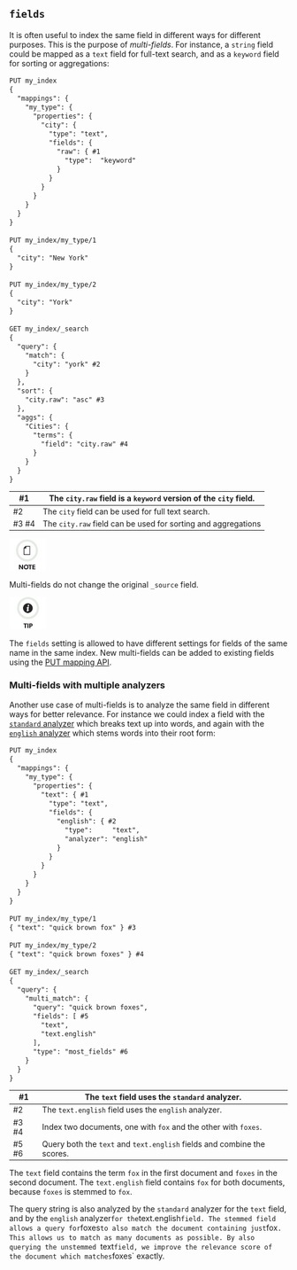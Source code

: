 ## `fields`

It is often useful to index the same field in different ways for different purposes. This is the purpose of _multi-fields_. For instance, a `string` field could be mapped as a `text` field for full-text search, and as a `keyword` field for sorting or aggregations:
    
    
    PUT my_index
    {
      "mappings": {
        "my_type": {
          "properties": {
            "city": {
              "type": "text",
              "fields": {
                "raw": { #1
                  "type":  "keyword"
                }
              }
            }
          }
        }
      }
    }
    
    PUT my_index/my_type/1
    {
      "city": "New York"
    }
    
    PUT my_index/my_type/2
    {
      "city": "York"
    }
    
    GET my_index/_search
    {
      "query": {
        "match": {
          "city": "york" #2
        }
      },
      "sort": {
        "city.raw": "asc" #3
      },
      "aggs": {
        "Cities": {
          "terms": {
            "field": "city.raw" #4
          }
        }
      }
    }

#1| The `city.raw` field is a `keyword` version of the `city` field.     
---|---    
#2| The `city` field can be used for full text search.     
#3 #4| The `city.raw` field can be used for sorting and aggregations   
  
![Note](images/icons/note.png)

Multi-fields do not change the original `_source` field.

![Tip](images/icons/tip.png)

The `fields` setting is allowed to have different settings for fields of the same name in the same index. New multi-fields can be added to existing fields using the [PUT mapping API](indices-put-mapping.html).

### Multi-fields with multiple analyzers

Another use case of multi-fields is to analyze the same field in different ways for better relevance. For instance we could index a field with the [`standard` analyzer](analysis-standard-analyzer.html) which breaks text up into words, and again with the [`english` analyzer](analysis-lang-analyzer.html#english-analyzer) which stems words into their root form:
    
    
    PUT my_index
    {
      "mappings": {
        "my_type": {
          "properties": {
            "text": { #1
              "type": "text",
              "fields": {
                "english": { #2
                  "type":     "text",
                  "analyzer": "english"
                }
              }
            }
          }
        }
      }
    }
    
    PUT my_index/my_type/1
    { "text": "quick brown fox" } #3
    
    PUT my_index/my_type/2
    { "text": "quick brown foxes" } #4
    
    GET my_index/_search
    {
      "query": {
        "multi_match": {
          "query": "quick brown foxes",
          "fields": [ #5
            "text",
            "text.english"
          ],
          "type": "most_fields" #6
        }
      }
    }

#1| The `text` field uses the `standard` analyzer.     
---|---    
#2| The `text.english` field uses the `english` analyzer.     
#3 #4| Index two documents, one with `fox` and the other with `foxes`.     
#5 #6| Query both the `text` and `text.english` fields and combine the scores.   
  
The `text` field contains the term `fox` in the first document and `foxes` in the second document. The `text.english` field contains `fox` for both documents, because `foxes` is stemmed to `fox`.

The query string is also analyzed by the `standard` analyzer for the `text` field, and by the `english` analyzer` for the `text.english` field. The stemmed field allows a query for `foxes` to also match the document containing just `fox`. This allows us to match as many documents as possible. By also querying the unstemmed `text` field, we improve the relevance score of the document which matches `foxes` exactly.
